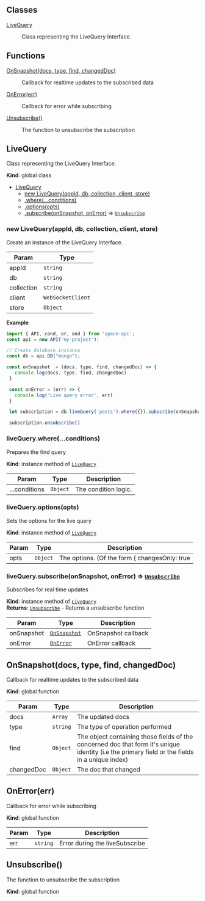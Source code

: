 ## Classes

<dl>
<dt><a href="#LiveQuery">LiveQuery</a></dt>
<dd><p>Class representing the LiveQuery Interface.</p>
</dd>
</dl>

## Functions

<dl>
<dt><a href="#OnSnapshot">OnSnapshot(docs, type, find, changedDoc)</a></dt>
<dd><p>Callback for realtime updates to the subscribed data</p>
</dd>
<dt><a href="#OnError">OnError(err)</a></dt>
<dd><p>Callback for error while subscribing</p>
</dd>
<dt><a href="#Unsubscribe">Unsubscribe()</a></dt>
<dd><p>The function to unsubscribe the subscription</p>
</dd>
</dl>

<a name="LiveQuery"></a>

## LiveQuery
Class representing the LiveQuery Interface.

**Kind**: global class  

* [LiveQuery](#LiveQuery)
    * [new LiveQuery(appId, db, collection, client, store)](#new_LiveQuery_new)
    * [.where(...conditions)](#LiveQuery+where)
    * [.options(opts)](#LiveQuery+options)
    * [.subscribe(onSnapshot, onError)](#LiveQuery+subscribe) ⇒ [<code>Unsubscribe</code>](#Unsubscribe)

<a name="new_LiveQuery_new"></a>

### new LiveQuery(appId, db, collection, client, store)
Create an instance of the LiveQuery Interface.


| Param | Type |
| --- | --- |
| appId | <code>string</code> | 
| db | <code>string</code> | 
| collection | <code>string</code> | 
| client | <code>WebSocketClient</code> | 
| store | <code>Object</code> | 

**Example**  
```js
import { API, cond, or, and } from 'space-api';
const api = new API('my-project');

// Create database instance
const db = api.DB("mongo");

const onSnapshot  = (docs, type, find, changedDoc) => {
   console.log(docs, type, find, changedDoc)
 }

 const onError = (err) => {
   console.log('Live query error', err)
 }

 let subscription = db.liveQuery('posts').where({}).subscribe(onSnapshot, onError) 

 subscription.unsubscribe()
```
<a name="LiveQuery+where"></a>

### liveQuery.where(...conditions)
Prepares the find query

**Kind**: instance method of [<code>LiveQuery</code>](#LiveQuery)  

| Param | Type | Description |
| --- | --- | --- |
| ...conditions | <code>Object</code> | The condition logic. |

<a name="LiveQuery+options"></a>

### liveQuery.options(opts)
Sets the options for the live query

**Kind**: instance method of [<code>LiveQuery</code>](#LiveQuery)  

| Param | Type | Description |
| --- | --- | --- |
| opts | <code>Object</code> | The options. (Of the form { changesOnly: true|false }) |

<a name="LiveQuery+subscribe"></a>

### liveQuery.subscribe(onSnapshot, onError) ⇒ [<code>Unsubscribe</code>](#Unsubscribe)
Subscribes for real time updates

**Kind**: instance method of [<code>LiveQuery</code>](#LiveQuery)  
**Returns**: [<code>Unsubscribe</code>](#Unsubscribe) - Returns a unsubscribe function  

| Param | Type | Description |
| --- | --- | --- |
| onSnapshot | [<code>OnSnapshot</code>](#OnSnapshot) | OnSnapshot callback |
| onError | [<code>OnError</code>](#OnError) | OnError callback |

<a name="OnSnapshot"></a>

## OnSnapshot(docs, type, find, changedDoc)
Callback for realtime updates to the subscribed data

**Kind**: global function  

| Param | Type | Description |
| --- | --- | --- |
| docs | <code>Array</code> | The updated docs |
| type | <code>string</code> | The type of operation performed |
| find | <code>Object</code> | The object containing those fields of the concerned doc that form it's unique identity (i.e the primary field or the fields in a unique index) |
| changedDoc | <code>Object</code> | The doc that changed |

<a name="OnError"></a>

## OnError(err)
Callback for error while subscribing

**Kind**: global function  

| Param | Type | Description |
| --- | --- | --- |
| err | <code>string</code> | Error during the liveSubscribe |

<a name="Unsubscribe"></a>

## Unsubscribe()
The function to unsubscribe the subscription

**Kind**: global function  
